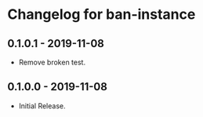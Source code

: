 # Changelog for ban-instance

## 0.1.0.1 - 2019-11-08

* Remove broken test.

## 0.1.0.0 - 2019-11-08

* Initial Release.
